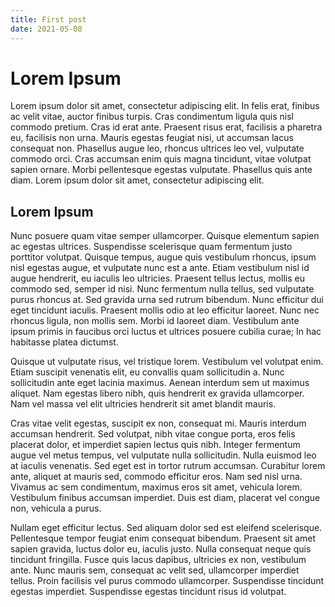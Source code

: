 ```yaml
---
title: First post
date: 2021-05-08
---
```


# Lorem Ipsum

Lorem ipsum dolor sit amet, consectetur adipiscing elit. In felis erat, finibus ac velit vitae, auctor finibus turpis. Cras condimentum ligula quis nisl commodo pretium. Cras id erat ante. Praesent risus erat, facilisis a pharetra eu, facilisis non urna. Mauris egestas feugiat nisi, ut accumsan lacus consequat non. Phasellus augue leo, rhoncus ultrices leo vel, vulputate commodo orci. Cras accumsan enim quis magna tincidunt, vitae volutpat sapien ornare. Morbi pellentesque egestas vulputate. Phasellus quis ante diam. Lorem ipsum dolor sit amet, consectetur adipiscing elit.

## Lorem Ipsum

Nunc posuere quam vitae semper ullamcorper. Quisque elementum sapien ac egestas ultrices. Suspendisse scelerisque quam fermentum justo porttitor volutpat. Quisque tempus, augue quis vestibulum rhoncus, ipsum nisl egestas augue, et vulputate nunc est a ante. Etiam vestibulum nisl id augue hendrerit, eu iaculis leo ultricies. Praesent tellus lectus, mollis eu commodo sed, semper id nisi. Nunc fermentum nulla tellus, sed vulputate purus rhoncus at. Sed gravida urna sed rutrum bibendum. Nunc efficitur dui eget tincidunt iaculis. Praesent mollis odio at leo efficitur laoreet. Nunc nec rhoncus ligula, non mollis sem. Morbi id laoreet diam. Vestibulum ante ipsum primis in faucibus orci luctus et ultrices posuere cubilia curae; In hac habitasse platea dictumst.

Quisque ut vulputate risus, vel tristique lorem. Vestibulum vel volutpat enim. Etiam suscipit venenatis elit, eu convallis quam sollicitudin a. Nunc sollicitudin ante eget lacinia maximus. Aenean interdum sem ut maximus aliquet. Nam egestas libero nibh, quis hendrerit ex gravida ullamcorper. Nam vel massa vel elit ultricies hendrerit sit amet blandit mauris.

Cras vitae velit egestas, suscipit ex non, consequat mi. Mauris interdum accumsan hendrerit. Sed volutpat, nibh vitae congue porta, eros felis placerat dolor, et imperdiet sapien lectus quis nibh. Integer fermentum augue vel metus tempus, vel vulputate nulla sollicitudin. Nulla euismod leo at iaculis venenatis. Sed eget est in tortor rutrum accumsan. Curabitur lorem ante, aliquet at mauris sed, commodo efficitur eros. Nam sed nisl urna. Vivamus ac sem condimentum, maximus eros sit amet, vehicula lorem. Vestibulum finibus accumsan imperdiet. Duis est diam, placerat vel congue non, vehicula a purus.

Nullam eget efficitur lectus. Sed aliquam dolor sed est eleifend scelerisque. Pellentesque tempor feugiat enim consequat bibendum. Praesent sit amet sapien gravida, luctus dolor eu, iaculis justo. Nulla consequat neque quis tincidunt fringilla. Fusce quis lacus dapibus, ultricies ex non, vestibulum ante. Nunc mauris sem, consequat ac velit sed, ullamcorper imperdiet tellus. Proin facilisis vel purus commodo ullamcorper. Suspendisse tincidunt egestas imperdiet. Suspendisse egestas tincidunt risus id volutpat. 